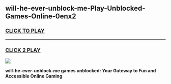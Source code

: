 
## will-he-ever-unblock-me-Play-Unblocked-Games-Online-0enx2
<h3>
<a href="https://premium76.site?title=will-he-ever-unblock-me&ref=25A">CLICK TO PLAY</a></h3>
<hr>

<h3>
<a href="https://premium76.site?title=will-he-ever-unblock-me&ref=25A">CLICK 2 PLAY</a>
  
</h3>

<a href="https://premium76.site?title=will-he-ever-unblock-me&ref=25A"><img src="https://clearcache.store/games.png"></a>


**will-he-ever-unblock-me games unblocked: Your Gateway to Fun and Accessible Online Gaming**
